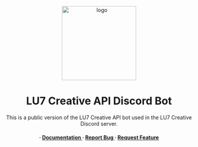 <div align='center'>

<img src=https://cdn.luckvintage.com/LU7Logo.jpg alt="logo" width=200 height=200 />

<h1>LU7 Creative API Discord Bot</h1>
<p>This is a public version of the LU7 Creative API bot used in the LU7 Creative Discord server.</p>

<h4> <span> · </span> <a href="https://github.com/LuckVintage/LU7-Creative-API-Discord-Bot/blob/main/README.md"> Documentation </a> <span> · </span> <a href="https://github.com/LuckVintage/LU7-Creative-API-Discord-Bot/issues"> Report Bug </a> <span> · </span> <a href="https://github.com/LuckVintage/LU7-Creative-API-Discord-Bot/issues"> Request Feature </a> </h4>


</div>
